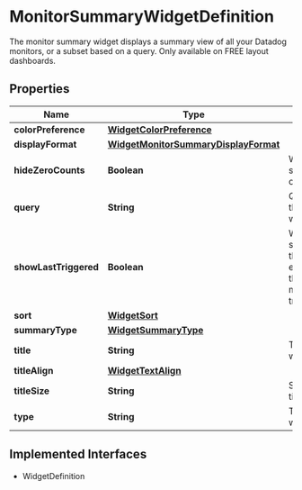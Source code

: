 

# MonitorSummaryWidgetDefinition

The monitor summary widget displays a summary view of all your Datadog monitors, or a subset based on a query. Only available on FREE layout dashboards.
## Properties

Name | Type | Description | Notes
------------ | ------------- | ------------- | -------------
**colorPreference** | [**WidgetColorPreference**](WidgetColorPreference.md) |  |  [optional]
**displayFormat** | [**WidgetMonitorSummaryDisplayFormat**](WidgetMonitorSummaryDisplayFormat.md) |  |  [optional]
**hideZeroCounts** | **Boolean** | Whether to show counts of 0 or not. |  [optional]
**query** | **String** | Query to filter the monitors with. | 
**showLastTriggered** | **Boolean** | Whether to show the time that has elapsed since the monitor/group triggered. |  [optional]
**sort** | [**WidgetSort**](WidgetSort.md) |  |  [optional]
**summaryType** | [**WidgetSummaryType**](WidgetSummaryType.md) |  |  [optional]
**title** | **String** | Title of the widget. |  [optional]
**titleAlign** | [**WidgetTextAlign**](WidgetTextAlign.md) |  |  [optional]
**titleSize** | **String** | Size of the title. |  [optional]
**type** | **String** | Type of the widget. |  [readonly]


## Implemented Interfaces

* WidgetDefinition


